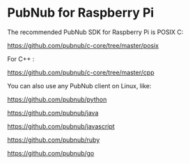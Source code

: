 PubNub for Raspberry Pi
=======================

The recommended PubNub SDK for Raspberry Pi is POSIX C:

https://github.com/pubnub/c-core/tree/master/posix

For C++ :

https://github.com/pubnub/c-core/tree/master/cpp

You can also use any PubNub client on Linux, like:

https://github.com/pubnub/python

https://github.com/pubnub/java

https://github.com/pubnub/javascript

https://github.com/pubnub/ruby

https://github.com/pubnub/go
